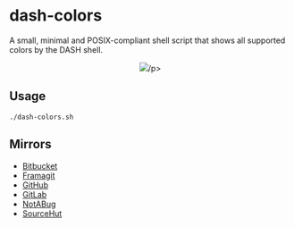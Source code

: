 # dash-colors
A small, minimal and POSIX-compliant shell script that shows all supported
colors by the DASH shell.

<p align=center><img
src=https://github.com/firasuke/dash-colors/raw/master/dash-colors.png>/p>

## Usage
```Shell
./dash-colors.sh
```

## Mirrors
* [Bitbucket](https://bitbucket.org/firasuke/dash-colors)
* [Framagit](https://framagit.org/firasuke/dash-colors)
* [GitHub](https://github.com/firasuke/dash-colors)
* [GitLab](https://gitlab.com/firasuke/dash-colors)
* [NotABug](https://notabug.org/firasuke/dash-colors)
* [SourceHut](https://git.sr.ht/~firasuke/dash-colors)
